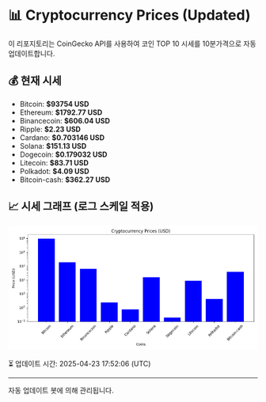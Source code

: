 
# 📊 Cryptocurrency Prices (Updated)

이 리포지토리는 CoinGecko API를 사용하여 코인 TOP 10 시세를 10분가격으로 자동 업데이트합니다.

## 💰 현재 시세
- Bitcoin: **$93754 USD**
- Ethereum: **$1792.77 USD**
- Binancecoin: **$606.04 USD**
- Ripple: **$2.23 USD**
- Cardano: **$0.703146 USD**
- Solana: **$151.13 USD**
- Dogecoin: **$0.179032 USD**
- Litecoin: **$83.71 USD**
- Polkadot: **$4.09 USD**
- Bitcoin-cash: **$362.27 USD**

## 📈 시세 그래프 (로그 스케일 적용)
![Crypto Prices](crypto_prices.png)

⏳ 업데이트 시간: 2025-04-23 17:52:06 (UTC)

---
자동 업데이트 봇에 의해 관리됩니다.
